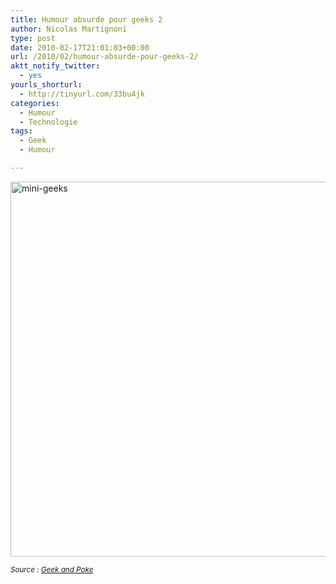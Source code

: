 ```yaml
---
title: Humour absurde pour geeks 2
author: Nicolas Martignoni
type: post
date: 2010-02-17T21:01:03+00:00
url: /2010/02/humour-absurde-pour-geeks-2/
aktt_notify_twitter:
  - yes
yourls_shorturl:
  - http://tinyurl.com/33bu4jk
categories:
  - Humour
  - Technologie
tags:
  - Geek
  - Humour

---
```

<img class="alignnone size-full wp-image-362" title="mini-geeks" src="https://blog.martignoni.net/wp-content/uploads/2010/02/mini-geeks.jpg" alt="mini-geeks" height="600" srcset="https://blog.martignoni.net/wp-content/uploads/2010/02/mini-geeks.jpg 670w, https://blog.martignoni.net/wp-content/uploads/2010/02/mini-geeks-201x300.jpg 201w" sizes="(max-width: 670px) 100vw, 670px" />

_<small>Source : <a href="http://geekandpoke.typepad.com/" target="_blank">Geek and Poke</a></small>_